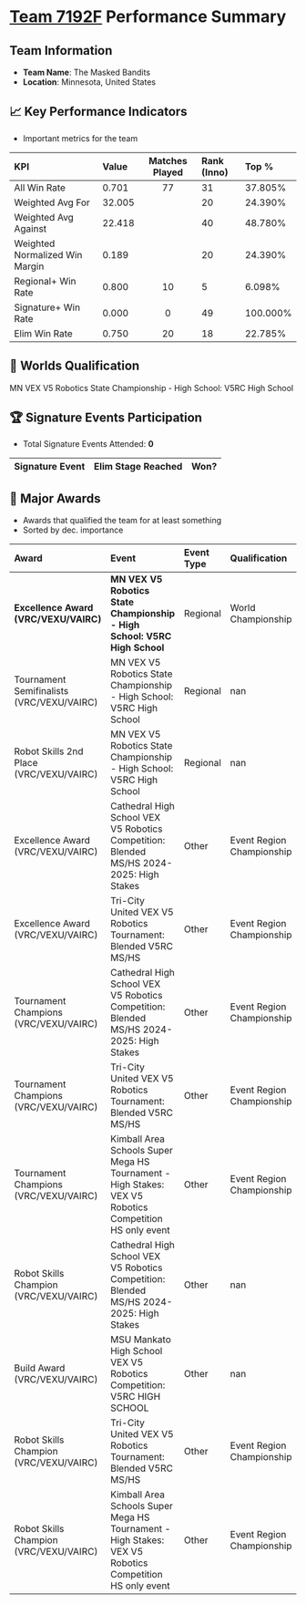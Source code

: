 # [Team 7192F](https://https://www.robotevents.com/teams/V5RC/7192F) Performance Summary

##  Team Information
- **Team Name**: The Masked Bandits
- **Location**: Minnesota, United States

## 📈 Key Performance Indicators
- Important metrics for the team

| KPI | Value | Matches Played | Rank (Inno) | Top % |
|:---|:-----|:--------------:|:----|:-----|
| All Win Rate | 0.701 | 77 | 31 | 37.805% |
| Weighted Avg For | 32.005 |  | 20 | 24.390% |
| Weighted Avg Against | 22.418 |  | 40 | 48.780% |
| Weighted Normalized Win Margin | 0.189 |  | 20 | 24.390% |
| Regional+ Win Rate | 0.800 | 10 | 5 | 6.098% |
| Signature+ Win Rate | 0.000 | 0 | 49 | 100.000% |
| Elim Win Rate | 0.750 | 20 | 18 | 22.785% |


## 🎯 Worlds Qualification
MN VEX V5 Robotics State Championship - High School: V5RC High School

## 🏆 Signature Events Participation
- Total Signature Events Attended: **0**

| Signature Event | Elim Stage Reached | Won? |
|:----------------|:-------------------|:----|


## 🥇 Major Awards
- Awards that qualified the team for at least something
- Sorted by dec. importance

| Award | Event | Event Type | Qualification |
|:------|:------|:-----------|:--------------|
| **Excellence Award (VRC/VEXU/VAIRC)** | **MN VEX V5 Robotics State Championship - High School: V5RC High School** | Regional | World Championship |
| Tournament Semifinalists (VRC/VEXU/VAIRC) | MN VEX V5 Robotics State Championship - High School: V5RC High School | Regional | nan |
| Robot Skills 2nd Place (VRC/VEXU/VAIRC) | MN VEX V5 Robotics State Championship - High School: V5RC High School | Regional | nan |
| Excellence Award (VRC/VEXU/VAIRC) | Cathedral High School VEX V5 Robotics Competition: Blended MS/HS 2024-2025: High Stakes | Other | Event Region Championship |
| Excellence Award (VRC/VEXU/VAIRC) | Tri-City United VEX V5 Robotics Tournament: Blended V5RC MS/HS | Other | Event Region Championship |
| Tournament Champions (VRC/VEXU/VAIRC) | Cathedral High School VEX V5 Robotics Competition: Blended MS/HS 2024-2025: High Stakes | Other | Event Region Championship |
| Tournament Champions (VRC/VEXU/VAIRC) | Tri-City United VEX V5 Robotics Tournament: Blended V5RC MS/HS | Other | Event Region Championship |
| Tournament Champions (VRC/VEXU/VAIRC) | Kimball Area Schools Super Mega HS Tournament - High Stakes: VEX V5 Robotics Competition HS only event | Other | Event Region Championship |
| Robot Skills Champion (VRC/VEXU/VAIRC) | Cathedral High School VEX V5 Robotics Competition: Blended MS/HS 2024-2025: High Stakes | Other | nan |
| Build Award (VRC/VEXU/VAIRC) | MSU Mankato High School VEX V5 Robotics Competition: V5RC HIGH SCHOOL | Other | nan |
| Robot Skills Champion (VRC/VEXU/VAIRC) | Tri-City United VEX V5 Robotics Tournament: Blended V5RC MS/HS | Other | Event Region Championship |
| Robot Skills Champion (VRC/VEXU/VAIRC) | Kimball Area Schools Super Mega HS Tournament - High Stakes: VEX V5 Robotics Competition HS only event | Other | Event Region Championship |

